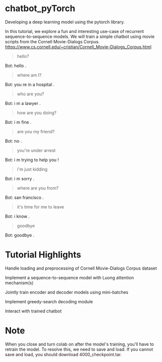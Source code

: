 # chatbot_pyTorch
Developing a deep learning model using the pytorch library.

In this tutorial, we explore a fun and interesting use-case of recurrent sequence-to-sequence models. 
We will train a simple chatbot using movie scripts from the Cornell Movie-Dialogs Corpus.
https://www.cs.cornell.edu/~cristian/Cornell_Movie-Dialogs_Corpus.html

> hello?

Bot: hello .

> where am I?

Bot: you re in a hospital .

> who are you?

Bot: i m a lawyer .

> how are you doing?

Bot: i m fine .

> are you my friend?

Bot: no .

> you're under arrest

Bot: i m trying to help you !

> i'm just kidding

Bot: i m sorry .

> where are you from?

Bot: san francisco .

> it's time for me to leave

Bot: i know .

> goodbye

Bot: goodbye .


# Tutorial Highlights
Handle loading and preprocessing of Cornell Movie-Dialogs Corpus dataset

Implement a sequence-to-sequence model with Luong attention mechanism(s)

Jointly train encoder and decoder models using mini-batches

Implement greedy-search decoding module

Interact with trained chatbot

# Note
When you close and turn colab on after the model's training, you'll have to retrain the model.
To resolve this, we need to save and load.
If you cannot save and load, you should download 4000_checkpoint.tar.
